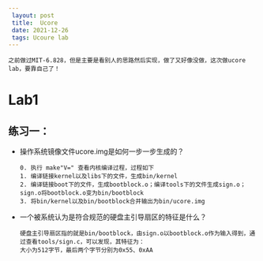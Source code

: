 ```yaml
---
 layout: post
 title:  Ucore 
 date: 2021-12-26
 tags: Ucoure lab 
---
```

```
之前做过MIT-6.828，但是主要是看别人的思路然后实现，做了又好像没做，这次做ucore lab，要靠自己了！
```
# Lab1
## 练习一：
- 操作系统镜像文件ucore.img是如何一步一步生成的？

    ```
    0. 执行 make"V=" 查看内核编译过程，过程如下 
    1. 编译链接kernel以及libs下的文件，生成bin/kernel
    2. 编译链接boot下的文件，生成bootblock.o；编译tools下的文件生成sign.o；sign.o将bootblock.o变为bin/bootblock
    3. 将bin/kernel以及bin/bootblock合并输出为bin/ucore.img
    ```

- 一个被系统认为是符合规范的硬盘主引导扇区的特征是什么？

    ```
    硬盘主引导扇区指的就是bin/bootblock，由sign.o以bootblock.o作为输入得到，通过查看tools/sign.c，可以发现，其特征为：
    大小为512字节，最后两个字节分别为0x55、0xAA
    ```
